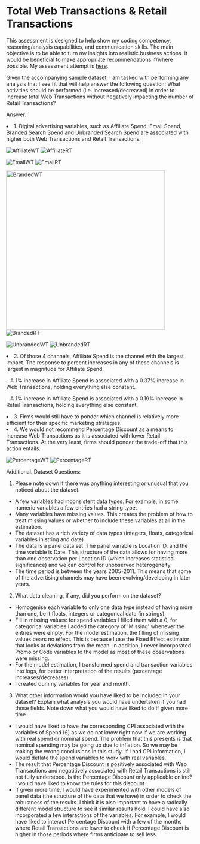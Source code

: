 # Total Web Transactions & Retail Transactions

This assessment is designed to help show my coding competency, reasoning/analysis capabilities, and communication skills. The main objective is to be able to turn my insights into realistic business actions. It would be beneficial to make appropriate recommendations if/where possible. My assessment attempt is [here](https://github.com/manuzrpEd/TotalWebTransactions-RetailTransactions/blob/main/Web%26RetailTransactions.ipynb).

Given the accompanying sample dataset, I am tasked with performing any analysis that I see fit that will help answer the following question: What activities should be performed (i.e. increased/decreased) in order to increase total Web Transactions without negatively impacting the number of Retail Transactions? 

Answer:
<p>
<li>
    1. Digital advertising variables, such as Affiliate Spend, Email Spend, Branded Search Spend and Unbranded Search Spend are associated with higher both Web Transactions and Retail Transactions.
    <p float="left">
    <img src="https://github.com/manuzrpEd/TotalWebTransactions-RetailTransactions/blob/main/imgs/AffiliateWT.png" alt="AffiliateWT"/>
    <img src="https://github.com/manuzrpEd/TotalWebTransactions-RetailTransactions/blob/main/imgs/AffiliateRT.png" alt="AffiliateRT"/>
        </p>
        <p float="left">
    <img src="https://github.com/manuzrpEd/TotalWebTransactions-RetailTransactions/blob/main/imgs/EmailWT.png" alt="EmailWT"/>
    <img src="https://github.com/manuzrpEd/TotalWebTransactions-RetailTransactions/blob/main/imgs/EmailRT.png" alt="EmailRT"/>
            </p>
        <p float="left">
    <img src="https://github.com/manuzrpEd/TotalWebTransactions-RetailTransactions/blob/main/imgs/BrandedWT.png" width="425" alt="BrandedWT"/>
    <img src="https://github.com/manuzrpEd/TotalWebTransactions-RetailTransactions/blob/main/imgs/BrandedRT.png" alt="BrandedRT"/>
            </p>
            <p float="left">
    <img src="https://github.com/manuzrpEd/TotalWebTransactions-RetailTransactions/blob/main/imgs/UnbrandedWT.png" alt="UnbrandedWT"/>
    <img src="https://github.com/manuzrpEd/TotalWebTransactions-RetailTransactions/blob/main/imgs/UnbrandedRT.png" alt="UnbrandedRT"/>
                </p>


</li>
<li>
    2. Of those 4 channels, Affiliate Spend is the channel with the largest impact. The response to percent increases in any of these channels is largest in magnitude for Affiliate Spend.
    <p>
    - A 1% increase in Affiliate Spend is associated with a 0.37% increase in Web Transactions, holding everything else constant.
        <p>
    - A 1% increase in Affiliate Spend is associated with a 0.19% increase in Retail Transactions, holding everything else constant.
</li>
<li>
    3. Firms would still have to ponder which channel is relatively more efficient for their specific marketing strategies.
</li>
<li>
    4. We would not recommend Percentage Discount as a means to increase Web Transactions as it is associated with lower Retail Transactions. At the very least, firms should ponder the trade-off that this action entails.
    <p>
        <img src="https://github.com/manuzrpEd/TotalWebTransactions-RetailTransactions/blob/main/imgs/PercentageWT.png" alt="PercentageWT"/>
        <img src="https://github.com/manuzrpEd/TotalWebTransactions-RetailTransactions/blob/main/imgs/PercentageRT.png" alt="PercentageRT"/>
</li>
</p>


Additional. Dataset Questions:

1.	Please note down if there was anything interesting or unusual that you noticed about the dataset. 
   * A few variables had inconsistent data types. For example, in some numeric variables a few entries had a string type.
   * Many variables have missing values. This creates the problem of how to treat missing values or whether to include these variables at all in the estimation.
   * The dataset has a rich variety of data types (integers, floats, categorical variables in string and date)
   * The data is a panel data set. The panel variable is Location ID, and the time variable is Date. This structure of the data allows for having more than one observation per Location ID (which increases statistical significance) and we can control for unobserved heterogeneity.
   * The time period is between the years 2005-2011. This means that some of the advertising channels may have been evolving/developing in later years.
2.	What data cleaning, if any, did you perform on the dataset?
  - Homogenise each variable to only one data type instead of having more than one, be it floats, integers or categorical data (in strings).
  - Fill in missing values: for spend variables I filled them with a 0, for categorical variables I added the category of 'Missing' whenever the entries were empty. For the model estimation, the filling of missing values bears no effect. This is because I use the Fixed Effect estimator that looks at deviations from the mean. In addition, I never incorporated Promo or Code variables to the model as most of these observations were missing.
  - For the model estimation, I transformed spend and transaction variables into logs, for better interpretation of the results (percentage increases/decreases).
  - I created dummy variables for year and month.
3.	What other information would you have liked to be included in your dataset? Explain what analysis you would have undertaken if you had those fields. Note down what you would have liked to do if given more time. 
  - I would have liked to have the corresponding CPI associated with the variables of Spend (£) as we do not know right now if we are working with real spend or nominal spend. The problem that this presents is that nominal spending may be going up due to inflation. So we may be making the wrong conclusions in this study. If I had CPI information, I would deflate the spend variables to work with real variables.
  - The result that Percentage Discount is positively associated with Web Transactions and negatitively associated with Retail Transactions is still not fully understood. Is the Percentage Discount only applicable online? I would have liked to know the rules for this discount.
  - If given more time, I would have experimented with other models of panel data (the structure of the data that we have) in order to check the robustness of the results. I think it is also important to have a radically different model structure to see if similar results hold. I could have also incorporated a few interactions of the variables. For example, I would have liked to interact Percentage Discount with a few of the months where Retail Transactions are lower to check if Percentage Discount is higher in those periods where firms anticipate to sell less.
